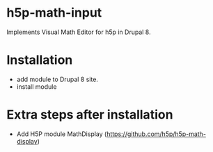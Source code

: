 # h5p-math-input
Implements Visual Math Editor for h5p in Drupal 8.

# Installation
- add module to Drupal 8 site.
- install module

# Extra steps after installation
- Add H5P module MathDisplay (https://github.com/h5p/h5p-math-display)
